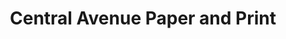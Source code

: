 ---
title: "Central Avenue Paper and Print"
url: /boulder-creek/central-avenue-paper-and-print/
shop: Kopieren
---